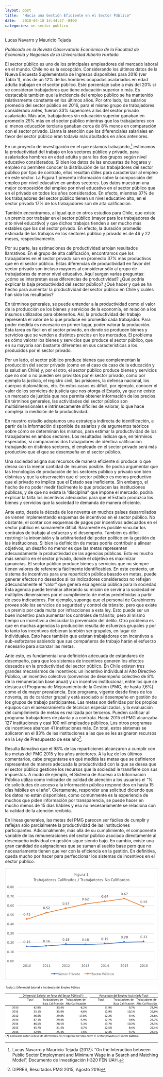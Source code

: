 ```yaml
---
layout: post
title:  "Hacia una Gestión Eficiente en el Sector Público"
date:   2018-04-18 14:44:37 -0400
categories: oe sector publico
---
```


Lucas Navarro y Mauricio Tejada

*Publicado en la Revista Observatorio Económico de la Facultad de Economía y Negocios de la Universidad Alberto Hurtado*

El sector público es uno de los principales empleadores del mercado laboral en el mundo. Chile no es la excepción. Considerando los últimos datos de la Nueva Encuesta Suplementaria de Ingresos disponibles para 2016 (ver Tabla 1), más de un 12% de los hombres ocupados asalariados en edad adulta trabajan en el sector público. Este porcentaje sube a más del 20% si se consideran trabajadores que tiene educación superior o más. Es destacable también que la incidencia del empleo público se ha mantenido relativamente constante en los últimos años. Por otro lado, los salarios promedio del sector público en 2016, para el mismo grupo de trabajadores considerado antes, fueron 33% superiores a los del sector privado asalariado. Más aún, trabajadores sin educación superior ganaban en promedio 25% más en el sector público mientras  que los trabajadores con al menos educación terciaria ganaban cerca de 8% menos en comparación con el sector privado. Llama la atención que los diferenciales salariales en favor del sector público eran todavía más abultados en años anteriores.

En un proyecto de investigación en el que estamos trabajando,[^1] estimamos la productividad del trabajo en los sectores público y privado, para asalariados hombres en edad adulta y para los dos grupos según nivel educativo considerados. Si bien los datos de las encuestas de hogares y empleo no permiten conocer la distribución de los trabajadores del sector público por tipo de contrato, ellos resultan útiles para caracterizar al empleo en este sector. La Figura 1 presenta información sobre la composición del empleo por nivel educativo en ambos sectores. Los datos muestran una mejor composición del empleo por nivel educativo en el sector público que en el privado en todos los años considerados. En efecto, mientras 37% de los trabajadores del sector público tienen un nivel educativo alto, en el sector privado 17% de los trabajadores son de alta calificación.

También encontramos, al igual que en otros estudios para Chile, que existe un premio por trabajar en el sector público (mayor para los trabajadores de alto nivel educativo) y que dichos trabajos tienden a ser mucho más estables que los del sector privado. En efecto, la duración promedio estimada de los trabajos en los sectores público y privado es de 46 y 22 meses, respectivamente.

Por su parte, las estimaciones de productividad arrojan resultados llamativos. En el grupo de alta calificación, encontramos que los trabajadores en el sector privado son en promedio 37% más productivos que en el sector público. Estas diferencias de productividad en favor del sector privado son incluso mayores al considerar sólo al grupo de trabajadores de menor nivel educativo. Aquí surgen varias preguntas: ¿cómo se interpretan esas diferencias de productividad? ¿Qué podría explicar la baja productividad del sector público? ¿Qué hacer y qué se ha hecho para aumentar la productividad del sector público en Chile y cuáles han sido los resultados?

En términos generales, se puede entender a la productividad como el valor de la producción de los bienes y servicios de la economía, en relación a los insumos utilizados para obtenerlos. Así, la productividad del trabajo representa el valor de lo que produce en promedio cada trabajador. Para poder medirla es necesario en primer lugar, poder valorar la producción. Esta tarea es fácil en el sector privado, en donde se producen bienes y servicios que se venden a distintos precios en los mercados. El problema es cómo valorar los bienes y servicios que produce el sector público, que en su mayoría son bastante diferentes en sus características a los producidos por el sector privado.

Por un lado, el sector público produce bienes que complementan la producción del sector privado (como en el caso de caso de la educación y la salud en Chile) y, por el otro, el sector público produce bienes y servicios que no son o no pueden ser provistos por el sector privado, como por ejemplo la justicia, el registro civil, las prisiones, la defensa nacional, los cuerpos diplomáticos, etc. En estos casos es difícil, por ejemplo, conocer el valor de los servicios de justicia que nos otorga el Estado, ya que no existe un mercado de justicia que nos permita obtener información de los precios. En términos generales, las actividades del sector público son multidimensionales e intrínsecamente difíciles de valorar, lo que hace compleja la medición de la productividad..

En nuestro estudio adoptamos una estrategia indirecta de identificación, a partir de la información disponible de salarios y de argumentos teóricos sobre cómo se determinan los mismos, para estimar la productividad de los trabajadores en ambos sectores. Los resultados indican que, en términos esperados, si comparamos dos trabajadores de idéntica calificación trabajando en distintos sectores, el empleado en el sector privado será más productivo que el que se desempeña en el sector público.

Una sociedad asigna sus recursos de manera eficiente si produce lo que desea con la menor cantidad de insumos posible. Se podría argumentar que las tecnologías de producción de los sectores público y privado son bien distintas y que la observación que el sector público es menos productivo que el privado no implica que el Estado sea ineficiente. Sin embargo, el hecho de no poder medir fácilmente lo que producen las instituciones públicas, y de que no exista la “disciplina” que impone el mercado, podría explicar la falta los incentivos adecuados para que el Estado produzca los bienes y servicios que la sociedad le demanda de manera eficiente.

Ante esto, desde la década de los noventa en muchos países desarrollados se vienen implementando esquemas de incentivos en el sector público. No obstante, el contar con esquemas de pagos por incentivos adecuados en el sector público es sumamente difícil. Raramente es posible vincular los contratos de trabajo al esfuerzo y el desempeño. También es difícil restringir la intromisión y la arbitrariedad del poder político en la gestión de las instituciones. Si bien la definición de metas podría contribuir a alinear objetivos, un desafío no menor es que las metas representen adecuadamente la productividad de las agencias públicas. Esto es mucho más sencillo en el sector privado, donde el objetivo es maximizar ganancias. El sector público produce bienes y servicios que no siempre tienen valores de referencia fácilmente identificables. En este contexto, un sistema de incentivos para una repartición pública basado en metas, puede generar efectos no deseados si los indicadores considerados no reflejan adecuadamente el “valor” que genera esa agencia pública para la sociedad.  Esta agencia puede terminar alterando su misión de servir a la sociedad en múltiples dimensiones por el cumplimiento de metas predefinidas a partir de esos indicadores. Por ejemplo, suponga que el personal de Carabineros provee sólo los servicios de seguridad y control de tránsito, pero que existe un premio por cada multa por infracciones a esta ley. Esto puede ser un buen incentivo para aumentar los controles de tránsito, pero al mismo tiempo un incentivo a descuidar la prevención del delito. Otro problema es que en muchas agencias la producción resulta de esfuerzos grupales y por lo tanto los incentivos debieran también ser grupales, en lugar de individuales. Esto hace también que existan trabajadores con incentivos a sub-esforzarse sabiendo que sus compañeros de trabajo harán el esfuerzo necesario para alcanzar las metas.

Ante esto, es fundamental una definición adecuada de estándares de desempeño, para que los sistemas de incentivos generen los efectos deseados en la productividad del sector público. En Chile existen tres grandes mecanismos de incentivos: un incentivo individual al Alto Directivo Público, un incentivo colectivo (convenios de desempeño colectivo de 8% de la remuneración base anual) y un incentivo institucional, entre los que se destaca el Programa de Mejoramiento de la Gestión (PMG, de hasta 7,6%) como el de mayor prevalencia. Este programa, vigente desde fines de los noventa, es de carácter grupal y está asociado al desempeño en gestión de los grupos de trabajo participantes. Las metas son definidas por los propios equipos con el asesoramiento de técnicos especializados, y la evaluación del cumplimiento de metas es realizada por terceros. Pueden calificar al programa trabajadores de planta y a contrata. Hacia 2015 el PMG alcanzaba 127 instituciones y casi 100 mil empleados públicos. Los otros programas de incentivos abarcan 41 instituciones más. En total, estos sistemas se aplicaron en el 83% de las instituciones a las que se les asignaron recursos en la Ley de Presupuesto de ese año[^2].

Resulta llamativo que el 98% de las reparticiones alcanzaron a cumplir con las metas del PMG 2015 y los años anteriores. A la luz de los últimos comentarios, cabe preguntarse en qué medida las metas que se definieron representan de manera adecuada la productividad con la que se desea que el sector público gestione los recursos que la sociedad le transfiere con sus impuestos. A modo de ejemplo, el Sistema de Acceso a la Información Pública utiliza como indicador de calidad de atención a los usuarios el “% de solicitudes de acceso a la información pública respondidos en hasta 15 días hábiles en el año”. Ciertamente, responder una solicitud diciendo que los datos no están disponibles, como comúnmente es la experiencia de muchos que piden información por transparencia, se puede hacer en mucho menos de 15 días hábiles y eso no necesariamente se relaciona con la calidad de la atención recibida.

En líneas generales, las metas del PMG parecen ser fáciles de cumplir y reflejan sólo parcialmente la productividad de las instituciones participantes. Adicionalmente, más allá de su cumplimiento, el componente variable de las remuneraciones del sector público asociado directamente al desempeño individual en gestión sigue siendo bajo. En cambio, existe una gran cantidad de asignaciones que se suman al sueldo base pero que no necesariamente tienen que ver con la eficiencia en la gestión. En definitiva, queda mucho por hacer para perfeccionar los sistemas de incentivos en el sector público.

[^1]: Lucas Navarro y Mauricio Tejada (2017): “On the Interaction between Public Sector Employment and Minimum Wage in a Search and Matching Model”, Documento de Investigación I-320 FEN UAH.

[^2]: DIPRES, Resultados PMG 2015, Agosto 2016

![](/assets/img_posts/empleo_sector_publico_fig1.png)

![](/assets/img_posts/empleo_sector_publico_fig2.png)
